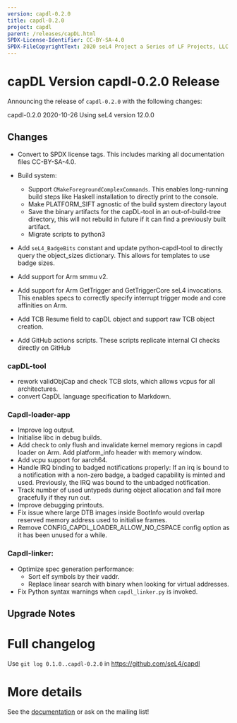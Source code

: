 ```yaml
---
version: capdl-0.2.0
title: capdl-0.2.0
project: capdl
parent: /releases/capDL.html
SPDX-License-Identifier: CC-BY-SA-4.0
SPDX-FileCopyrightText: 2020 seL4 Project a Series of LF Projects, LLC.
---
```

# capDL Version capdl-0.2.0 Release

Announcing the release of `capdl-0.2.0` with the following changes:

capdl-0.2.0 2020-10-26
Using seL4 version 12.0.0

## Changes

* Convert to SPDX license tags. This includes marking all documentation files CC-BY-SA-4.0.

* Build system:
  - Support `CMakeForegroundComplexCommands`. This enables long-running build steps like Haskell installation to
    directly print to the console.
  - Make PLATFORM_SIFT agnostic of the build system directory layout
  - Save the binary artifacts for the capDL-tool in an out-of-build-tree directory, this will not rebuild in future if
    it can find a previously built artifact.
  - Migrate scripts to python3
* Add `seL4_BadgeBits` constant and update python-capdl-tool to directly query the object_sizes dictionary. This allows
  for templates to use badge sizes.
* Add support for Arm smmu v2.
* Add support for Arm GetTrigger and GetTriggerCore seL4 invocations. This enables specs to correctly specify interrupt
  trigger mode and core affinities on Arm.
* Add TCB Resume field to capDL object and support raw TCB object creation.
* Add GitHub actions scripts. These scripts replicate internal CI checks directly on GitHub

### capDL-tool

* rework validObjCap and check TCB slots, which allows vcpus for all architectures.
* convert CapDL language specification to Markdown.

### Capdl-loader-app

* Improve log output.
* Initialise libc in debug builds.
* Add check to only flush and invalidate kernel memory regions in capdl loader on Arm. Add platform_info header with
  memory window.
* Add vcpu support for aarch64.
* Handle IRQ binding to badged notifications properly: If an irq is bound to a notification with a non-zero badge, a
  badged capability is minted and used.  Previously, the IRQ was bound to the unbadged notification.
* Track number of used untypeds during object allocation and fail more gracefully if they run out.
* Improve debugging printouts.
* Fix issue where large DTB images inside BootInfo would overlap reserved memory address used to initialise frames.
* Remove CONFIG_CAPDL_LOADER_ALLOW_NO_CSPACE config option as it has been unused for a while.

### Capdl-linker:

* Optimize spec generation performance:
  - Sort elf symbols by their vaddr.
  - Replace linear search with binary when looking for virtual addresses.
* Fix Python syntax warnings when `capdl_linker.py` is invoked.

## Upgrade Notes


# Full changelog
 Use `git log 0.1.0..capdl-0.2.0` in
<https://github.com/seL4/capdl>

# More details
 See the
[documentation](https://github.com/seL4/capdl/tree/master/capDL-tool/doc)
or ask on the mailing list!

